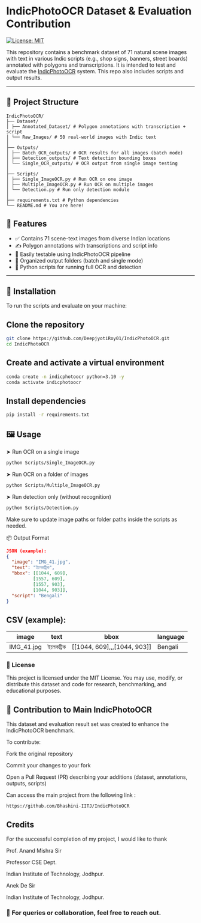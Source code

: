 # IndicPhotoOCR Dataset & Evaluation Contribution

[![License: MIT](https://img.shields.io/badge/License-MIT-blue.svg)](LICENSE)

This repository contains a benchmark dataset of 71 natural scene images with text in various Indic scripts (e.g., shop signs, banners, street boards) annotated with polygons and transcriptions. It is intended to test and evaluate the [IndicPhotoOCR](https://github.com/Bhashini-IITJ/IndicPhotoOCR) system. This repo also includes scripts and output results.

---

## 📁 Project Structure
```
IndicPhotoOCR/
├── Dataset/
│ ├── Annotated_Dataset/ # Polygon annotations with transcription + script
│ └── Raw_Images/ # 50 real-world images with Indic text
│
├── Outputs/
│ ├── Batch_OCR_outputs/ # OCR results for all images (batch mode)
│ ├── Detection_outputs/ # Text detection bounding boxes
│ └── Single_OCR_outputs/ # OCR output from single image testing
│
├── Scripts/
│ ├── Single_ImageOCR.py # Run OCR on one image
│ ├── Multiple_ImageOCR.py # Run OCR on multiple images
│ └── Detection.py # Run only detection module
│
├── requirements.txt # Python dependencies
└── README.md # You are here!
```
## 🚀 Features

- ✅ Contains 71 scene-text images from diverse Indian locations
- ✍️ Polygon annotations with transcriptions and script info
- 🧪 Easily testable using IndicPhotoOCR pipeline
- 📁 Organized output folders (batch and single mode)
- 🐍 Python scripts for running full OCR and detection

---

## 🔧 Installation

To run the scripts and evaluate on your machine:


## Clone the repository
```bash
git clone https://github.com/DeepjyotiRoy01/IndicPhotoOCR.git
cd IndicPhotoOCR
```
## Create and activate a virtual environment
```bash
conda create -n indicphotoocr python=3.10 -y
conda activate indicphotoocr
```
## Install dependencies
```bash
pip install -r requirements.txt
```
## 🖼️ Usage
➤ Run OCR on a single image
```bash
python Scripts/Single_ImageOCR.py
```
➤ Run OCR on a folder of images
```bash
python Scripts/Multiple_ImageOCR.py
```
➤ Run detection only (without recognition)
```bash
python Scripts/Detection.py
```
Make sure to update image paths or folder paths inside the scripts as needed.

📦 Output Format
```json
JSON (example):
{
  "image": "IMG_41.jpg",
  "text": "ইলেকট্রিক",
  "bbox": [[1044, 609],
          [1557, 609],
          [1557, 903],
          [1044, 903]],
  "script": "Bengali"
}
```
## CSV (example):
| image       | text     | bbox                         | language  |
|-------------|----------|------------------------------|-----------|
|IMG_41.jpg   |	ইলেকট্রিক |	[[1044, 609],,,[1044, 903]]	| Bengali   |

### 📜 License
This project is licensed under the MIT License.
You may use, modify, or distribute this dataset and code for research, benchmarking, and educational purposes.

## 🙌 Contribution to Main IndicPhotoOCR
This dataset and evaluation result set was created to enhance the IndicPhotoOCR benchmark.

To contribute:

Fork the original repository

Commit your changes to your fork

Open a Pull Request (PR) describing your additions (dataset, annotations, outputs, scripts)

Can access the main project from the following link : 
```
https://github.com/Bhashini-IITJ/IndicPhotoOCR
```
## Credits 
For the successful completion of my project, I would like to thank 

Prof. Anand Mishra Sir

Professor CSE Dept.

Indian Institute of Technology, Jodhpur.

Anek De Sir

Indian Institute of Technology, Jodhpur.

### 📩 For queries or collaboration, feel free to reach out.
